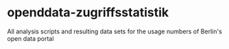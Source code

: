 # openddata-zugriffsstatistik
All analysis scripts and resulting data sets for the usage numbers of Berlin's open data portal
